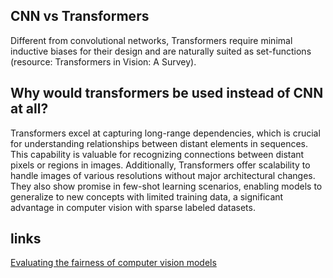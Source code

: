 ## CNN vs Transformers
Different from convolutional networks, Transformers require minimal inductive biases for their design and are naturally suited as set-functions (resource: Transformers in Vision: A Survey).
## Why would transformers be used instead of CNN at all?

Transformers excel at capturing long-range dependencies, which is crucial for understanding relationships between distant elements in sequences. This capability is valuable for recognizing connections between distant pixels or regions in images. Additionally, Transformers offer scalability to handle images of various resolutions without major architectural changes. They also show promise in few-shot learning scenarios, enabling models to generalize to new concepts with limited training data, a significant advantage in computer vision with sparse labeled datasets.



## links
[Evaluating the fairness of computer vision models](https://ai.meta.com/blog/dinov2-facet-computer-vision-fairness-evaluation/?utm_source=linkedin&utm_medium=organic_social&utm_campaign=blog&utm_content=video)
